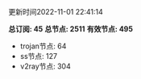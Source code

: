 更新时间2022-11-01 22:41:14

**总订阅: 45**
**总节点: 2511**
**有效节点: 495**
- trojan节点: 64
- ss节点: 127
- v2ray节点: 304
